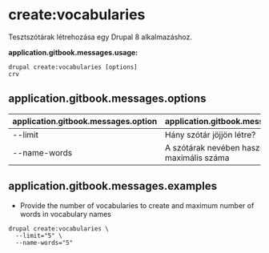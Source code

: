 # create:vocabularies
Tesztszótárak létrehozása egy Drupal 8 alkalmazáshoz.

**application.gitbook.messages.usage:**
```
drupal create:vocabularies [options]
crv
```

## application.gitbook.messages.options
application.gitbook.messages.option | application.gitbook.messages.details
-------|-------------
--limit | Hány szótár jöjjön létre?
--name-words | A szótárak nevében használt szavak maximális száma

## application.gitbook.messages.examples
* Provide the number of vocabularies to create and maximum number of words in vocabulary names
```
drupal create:vocabularies \
  --limit="5" \
  --name-words="5"
```
